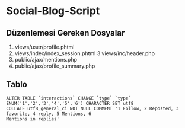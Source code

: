 # Social-Blog-Script

## Düzenlemesi Gereken Dosyalar
1. views/user/profile.phtml
2. views/index/index_session.phtml
3  views/inc/header.php
4. public/ajax/mentions.php
5. public/ajax/profile_summary.php

## Tablo 
    ALTER TABLE `interactions` CHANGE `type` `type` ENUM('1','2','3','4','5','6') CHARACTER SET utf8
    COLLATE utf8_general_ci NOT NULL COMMENT '1 Follow, 2 Reposted, 3 favorite, 4 reply, 5 Mentions, 6
    Mentions in replies'
